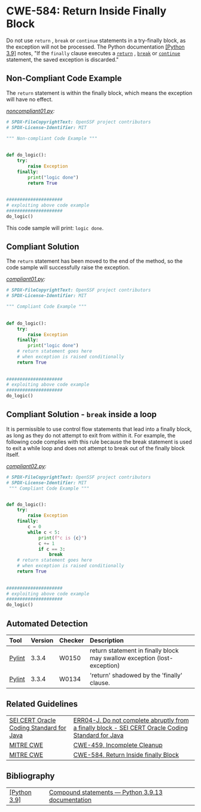 # CWE-584: Return Inside Finally Block

Do not use `return` , `break`  or `continue` statements in a try-finally block, as the exception will not be processed. The Python documentation [[Python 3.9]](https://docs.python.org/3.9/reference/compound_stmts.html#finally) notes, "If the `finally` clause executes a [`return`](https://docs.python.org/3.9/reference/simple_stmts.html#return) , [`break`](https://docs.python.org/3.9/reference/simple_stmts.html#break) or [`continue`](https://docs.python.org/3.9/reference/simple_stmts.html#continue) statement, the saved exception is discarded."

## Non-Compliant Code Example

The `return` statement is within the finally block, which means the exception will have no effect.

*[noncompliant01.py](noncompliant01.py):*

```python
# SPDX-FileCopyrightText: OpenSSF project contributors
# SPDX-License-Identifier: MIT

""" Non-compliant Code Example """
 
 
def do_logic():
    try:
        raise Exception
    finally:
        print("logic done")
        return True
 
 
#####################
# exploiting above code example
#####################
do_logic()
```

This code sample will print: `logic done`.

## Compliant Solution

The `return` statement has been moved to the end of the method, so the code sample will successfully raise the exception.

*[compliant01.py](compliant01.py):*

```python
# SPDX-FileCopyrightText: OpenSSF project contributors
# SPDX-License-Identifier: MIT

""" Compliant Code Example """
 
 
def do_logic():
    try:
        raise Exception
    finally:
        print("logic done")
    # return statement goes here
    # when exception is raised conditionally
    return True
 
 
#####################
# exploiting above code example
#####################
do_logic()
```

## Compliant Solution - `break` inside a loop

It is permissible to use control flow statements that lead into a finally block, as long as they do not attempt to exit from within it. For example, the following code complies with this rule because the break statement is used to exit a while loop and does not attempt to break out of the finally block itself.

*[compliant02.py](compliant02.py):*

```python
# SPDX-FileCopyrightText: OpenSSF project contributors
# SPDX-License-Identifier: MIT
 """ Compliant Code Example """


def do_logic():
    try:
        raise Exception
    finally:
        c = 0
        while c < 5:
            print(f"c is {c}")
            c += 1
            if c == 3:
                break
    # return statement goes here
    # when exception is raised conditionally
    return True
 
 
#####################
# exploiting above code example
#####################
do_logic()
```

## Automated Detection

|Tool|Version|Checker|Description|
|:----|:----|:----|:----|
|[Pylint](https://pylint.pycqa.org/)|3.3.4|W0150|return statement in finally block may swallow exception (lost-exception)|
|[Pylint](https://pylint.pycqa.org/)|3.3.4|W0134|'return' shadowed by the 'finally' clause.|

## Related Guidelines

|||
|:---|:---|
|[SEI CERT Oracle Coding Standard for Java](https://wiki.sei.cmu.edu/confluence/display/java/SEI+CERT+Oracle+Coding+Standard+for+Java?src=breadcrumbs)|[ERR04-J. Do not complete abruptly from a finally block - SEI CERT Oracle Coding Standard for Java](https://wiki.sei.cmu.edu/confluence/display/java/ERR04-J.+Do+not+complete+abruptly+from+a+finally+block)|
|[MITRE CWE](http://cwe.mitre.org/)|[CWE-459, Incomplete Cleanup](http://cwe.mitre.org/data/definitions/459.html)|
|[MITRE CWE](http://cwe.mitre.org/)|[CWE-584, Return Inside  finally  Block](http://cwe.mitre.org/data/definitions/584.html)|

## Bibliography

|||
|:---|:---|
|[[Python 3.9]](https://docs.python.org/3.9/reference/compound_stmts.html#finally)|[Compound statements — Python 3.9.13 documentation](https://docs.python.org/3.9/reference/compound_stmts.html#finally)|
